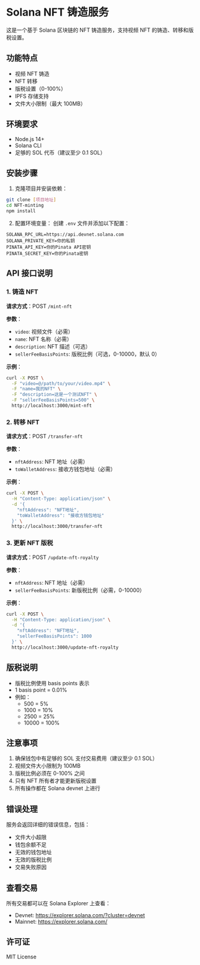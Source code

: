 # Solana NFT 铸造服务

这是一个基于 Solana 区块链的 NFT 铸造服务，支持视频 NFT 的铸造、转移和版税设置。

## 功能特点

- 视频 NFT 铸造
- NFT 转移
- 版税设置（0-100%）
- IPFS 存储支持
- 文件大小限制（最大 100MB）

## 环境要求

- Node.js 14+
- Solana CLI
- 足够的 SOL 代币（建议至少 0.1 SOL）

## 安装步骤

1. 克隆项目并安装依赖：

```bash
git clone [项目地址]
cd NFT-minting
npm install
```

2. 配置环境变量：
   创建 `.env` 文件并添加以下配置：

```
SOLANA_RPC_URL=https://api.devnet.solana.com
SOLANA_PRIVATE_KEY=你的私钥
PINATA_API_KEY=你的Pinata API密钥
PINATA_SECRET_KEY=你的Pinata密钥
```

## API 接口说明

### 1. 铸造 NFT

**请求方式**：POST `/mint-nft`

**参数**：

- `video`: 视频文件（必需）
- `name`: NFT 名称（必需）
- `description`: NFT 描述（可选）
- `sellerFeeBasisPoints`: 版税比例（可选，0-10000，默认 0）

**示例**：

```bash
curl -X POST \
  -F "video=@/path/to/your/video.mp4" \
  -F "name=我的NFT" \
  -F "description=这是一个测试NFT" \
  -F "sellerFeeBasisPoints=500" \
  http://localhost:3000/mint-nft
```

### 2. 转移 NFT

**请求方式**：POST `/transfer-nft`

**参数**：

- `nftAddress`: NFT 地址（必需）
- `toWalletAddress`: 接收方钱包地址（必需）

**示例**：

```bash
curl -X POST \
  -H "Content-Type: application/json" \
  -d '{
    "nftAddress": "NFT地址",
    "toWalletAddress": "接收方钱包地址"
  }' \
  http://localhost:3000/transfer-nft
```

### 3. 更新 NFT 版税

**请求方式**：POST `/update-nft-royalty`

**参数**：

- `nftAddress`: NFT 地址（必需）
- `sellerFeeBasisPoints`: 新版税比例（必需，0-10000）

**示例**：

```bash
curl -X POST \
  -H "Content-Type: application/json" \
  -d '{
    "nftAddress": "NFT地址",
    "sellerFeeBasisPoints": 1000
  }' \
  http://localhost:3000/update-nft-royalty
```

## 版税说明

- 版税比例使用 basis points 表示
- 1 basis point = 0.01%
- 例如：
  - 500 = 5%
  - 1000 = 10%
  - 2500 = 25%
  - 10000 = 100%

## 注意事项

1. 确保钱包中有足够的 SOL 支付交易费用（建议至少 0.1 SOL）
2. 视频文件大小限制为 100MB
3. 版税比例必须在 0-100% 之间
4. 只有 NFT 所有者才能更新版税设置
5. 所有操作都在 Solana devnet 上进行

## 错误处理

服务会返回详细的错误信息，包括：

- 文件大小超限
- 钱包余额不足
- 无效的钱包地址
- 无效的版税比例
- 交易失败原因

## 查看交易

所有交易都可以在 Solana Explorer 上查看：

- Devnet: https://explorer.solana.com/?cluster=devnet
- Mainnet: https://explorer.solana.com/

## 许可证

MIT License
